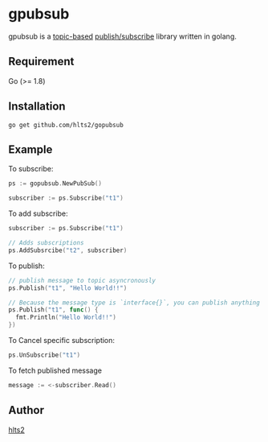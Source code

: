 # gpubsub

gpubsub is a [topic-based](http://en.wikipedia.org/wiki/Publish–subscribe_pattern#Message_filtering) [publish/subscribe](http://en.wikipedia.org/wiki/Publish/subscribe) library written in golang.

## Requirement

Go (>= 1.8)

## Installation

```shell
go get github.com/hlts2/gopubsub
```

## Example

To subscribe:

```go
ps := gopubsub.NewPubSub()

subscriber := ps.Subscribe("t1")
```

To add subscribe:

```go
subscriber := ps.Subscribe("t1")

// Adds subscriptions
ps.AddSubsrcibe("t2", subscriber)
```

To publish:

```go
// publish message to topic asyncronously
ps.Publish("t1", "Hello World!!")

// Because the message type is `interface{}`, you can publish anything
ps.Publish("t1", func() {
  fmt.Println("Hello World!!")
})
```

To Cancel specific subscription:

```go
ps.UnSubscribe("t1")
```

To fetch published message

```go
message := <-subscriber.Read()
```

## Author
[hlts2](https://github.com/hlts2)

